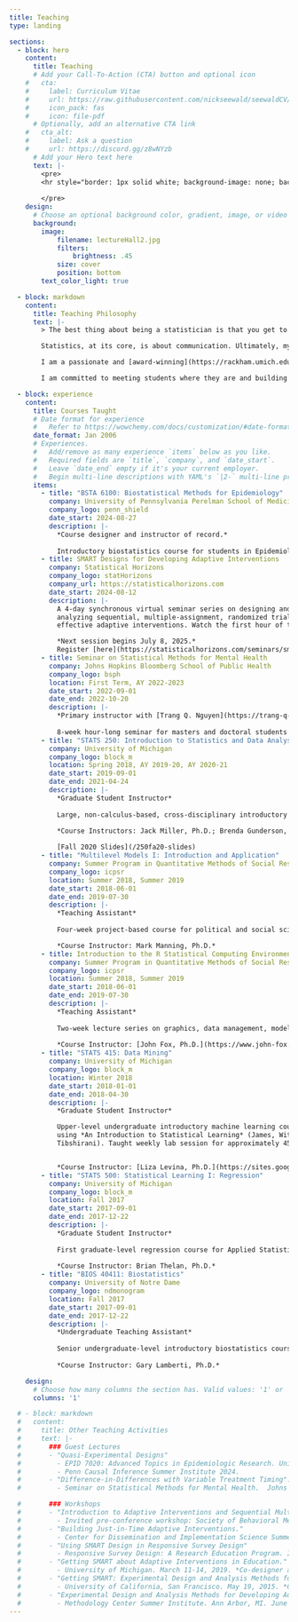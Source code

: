 ```yaml
---
title: Teaching
type: landing

sections:
  - block: hero
    content:
      title: Teaching
      # Add your Call-To-Action (CTA) button and optional icon
    #   cta:
    #     label: Curriculum Vitae
    #     url: https://raw.githubusercontent.com/nickseewald/seewaldCV/main/Seewald-Curriculum-Vitae.pdf
    #     icon_pack: fas
    #     icon: file-pdf
      # Optionally, add an alternative CTA link
    #   cta_alt:
    #     label: Ask a question
    #     url: https://discord.gg/z8wNYzb
      # Add your Hero text here
      text: |-
        <pre>
        <hr style="border: 1px solid white; background-image: none; background-color: white; border-radius: 1pt">
        
        </pre>
    design:
      # Choose an optional background color, gradient, image, or video
      background:
        image:
            filename: lectureHall2.jpg
            filters:
                brightness: .45
            size: cover
            position: bottom
        text_color_light: true

  - block: markdown
    content: 
      title: Teaching Philosophy
      text: |-
        > The best thing about being a statistician is that you get to play in everyone's backyard. &nbsp; &nbsp;  -John Tukey.

        Statistics, at its core, is about communication. Ultimately, my job as a collaborative statistician is to convey a message from data to colleagues, partners, and patients. My primary goal in teaching is to train my students to engage in this process of communication: to understand how to glean knowledge from data and share that knowledge effectively.

        I am a passionate and [award-winning](https://rackham.umich.edu/faculty-and-staff/awards/outstanding-graduate-student-instructor-awards/) statistics educator. My pedagogy focuses on developing and leveraging students' statistical intuition, rather than teaching a suite of procedures, so they are better equipped to enter a rapidly changing world of data science. To do this, I engage students in their own knowledge-building through active learning techniques, judiciously incorporate technology, and use low-stakes assessments encouraging trial and error.

        I am committed to meeting students where they are and building biostatistical skills and interest appropriate for their academic goals. 

  - block: experience
    content:
      title: Courses Taught
      # Date format for experience
      #   Refer to https://wowchemy.com/docs/customization/#date-format
      date_format: Jan 2006
      # Experiences.
      #   Add/remove as many experience `items` below as you like.
      #   Required fields are `title`, `company`, and `date_start`.
      #   Leave `date_end` empty if it's your current employer.
      #   Begin multi-line descriptions with YAML's `|2-` multi-line prefix.
      items:
        - title: "BSTA 6100: Biostatistical Methods for Epidemiology"
          company: University of Pennsylvania Perelman School of Medicine
          company_logo: penn_shield
          date_start: 2024-08-27
          description: |-
            *Course designer and instructor of record.*
            
            Introductory biostatistics course for students in Epidemiology PhD and MPH programs.
        - title: SMART Designs for Developing Adaptive Interventions
          company: Statistical Horizons
          company_logo: statHorizons
          company_url: https://statisticalhorizons.com
          date_start: 2024-08-12
          description: |-
            A 4-day synchronous virtual seminar series on designing and
            analyzing sequential, multiple-assignment, randomized trials to build
            effective adaptive interventions. Watch the first hour of the 2024 seminar on [YouTube](https://www.youtube.com/watch?v=UFABO4oqNGs)!

            *Next session begins July 8, 2025.* 
            Register [here](https://statisticalhorizons.com/seminars/smart-designs-for-developing-adaptive-interventions/). 
        - title: Seminar on Statistical Methods for Mental Health
          company: Johns Hopkins Bloomberg School of Public Health
          company_logo: bsph
          location: First Term, AY 2022-2023
          date_start: 2022-09-01
          date_end: 2022-10-20
          description: |-
            *Primary instructor with [Trang Q. Nguyen](https://trang-q-nguyen.weebly.com/)*.
            
            8-week hour-long seminar for masters and doctoral students in mental health. The topic was "Promises and Pitfalls of Prediction Models in Mental Health".
        - title: "STATS 250: Introduction to Statistics and Data Analysis"
          company: University of Michigan
          company_logo: block_m
          location: Spring 2018, AY 2019-20, AY 2020-21
          date_start: 2019-09-01
          date_end: 2021-04-24
          description: |-
            *Graduate Student Instructor*      
            
            Large, non-calculus-based, cross-disciplinary introductory statistics course. Taught 2-3 weekly lab sessions of 30 students each.

            *Course Instructors: Jack Miller, Ph.D.; Brenda Gunderson, Ph.D.*
         
            [Fall 2020 Slides](/250fa20-slides)
        - title: "Multilevel Models I: Introduction and Application"
          company: Summer Program in Quantitative Methods of Social Research, ICPSR
          company_logo: icpsr
          location: Summer 2018, Summer 2019
          date_start: 2018-06-01
          date_end: 2019-07-30
          description: |-
            *Teaching Assistant*
           
            Four-week project-based course for political and social scientists interested in mixed modeling. Held daily office hours to assist students with project-based learning.

            *Course Instructor: Mark Manning, Ph.D.*
        - title: Introduction to the R Statistical Computing Environment
          company: Summer Program in Quantitative Methods of Social Research, ICPSR
          company_logo: icpsr
          location: Summer 2018, Summer 2019
          date_start: 2018-06-01
          date_end: 2019-07-30
          description: |-
            *Teaching Assistant*
         
            Two-week lecture series on graphics, data management, modeling, etc., in R. Held daily office hours.
            
            *Course Instructor: [John Fox, Ph.D.](https://www.john-fox.ca/)*
        - title: "STATS 415: Data Mining"
          company: University of Michigan
          company_logo: block_m
          location: Winter 2018
          date_start: 2018-01-01
          date_end: 2018-04-30
          description: |-
            *Graduate Student Instructor*

            Upper-level undergraduate introductory machine learning course
            using *An Introduction to Statistical Learning* (James, Witten, Hastie,
            Tibshirani). Taught weekly lab session for approximately 45 students.


            *Course Instructor: [Liza Levina, Ph.D.](https://sites.google.com/umich.edu/elevina)*
        - title: "STATS 500: Statistical Learning I: Regression"
          company: University of Michigan
          company_logo: block_m
          location: Fall 2017
          date_start: 2017-09-01
          date_end: 2017-12-22
          description: |-
            *Graduate Student Instructor*
            
            First graduate-level regression course for Applied Statistics masters students, using *Linear Models with R, 2nd ed.* (Faraway). Held weekly office hours and graded homework and exams.
            
            *Course Instructor: Brian Thelan, Ph.D.*
        - title: "BIOS 40411: Biostatistics"
          company: University of Notre Dame
          company_logo: ndmonogram
          location: Fall 2017
          date_start: 2017-09-01
          date_end: 2017-12-22
          description: |-
            *Undergraduate Teaching Assistant*
         
            Senior undergraduate-level introductory biostatistics course for biology and life science majors. Co-taught weekly lab sessions with a graduate TA, graded lab reports.
            
            *Course Instructor: Gary Lamberti, Ph.D.*

    design:
      # Choose how many columns the section has. Valid values: '1' or '2'.
      columns: '1'

  # - block: markdown
  #   content: 
  #     title: Other Teaching Activities
  #     text: |-
  #       ### Guest Lectures
  #       - "Quasi-Experimental Designs"
  #         - EPID 7020: Advanced Topics in Epidemiologic Research. University of Pennsylvania Graduate Group in Epidemiology and Biostatistics. Spring Semester 2025. Course Director: Ellen C. Caniglia, ScD.
  #         - Penn Causal Inference Summer Institute 2024.
  #       - "Difference-in-Differences with Variable Treatment Timing".
  #         - Seminar on Statistical Methods for Mental Health.  Johns Hopkins Bloomberg School of Public Health. Term 3, Academic Year 2021-2. Course Instructor: Elizabeth A. Stuart, PhD.

  #       ### Workshops
  #       - "Introduction to Adaptive Interventions and Sequential Multiple Assignment Randomized Trials"
  #         - Invited pre-conference workshop: Society of Behavioral Medicine Annual Meeting, Baltimore, MD. April 6, 2022. *Co-designer and facilitator with Ahnalee Brincks, Ph.D., and Shawna N. Smith, Ph.D.*
  #       - "Building Just-in-Time Adaptive Interventions."
  #         - Center for Dissemination and Implementation Science Summer Institute, University of Illinois Chicago. Virtual. October 25-26, 2021. *Small group expert facilitator*.
  #       - "Using SMART Design in Responsive Survey Design"
  #         - Responsive Survey Design: A Research Education Program. Institute for Social Research, University of Michigan. June 19, 2019. *Co-designer and facilitator with Ahnalee Brincks, Ph.D.*
  #       - "Getting SMART about Adaptive Interventions in Education."
  #         - University of Michigan. March 11-14, 2019. *Co-designer and facilitator with [d³lab](https://d3c.isr.umich.edu/)*.
  #       - "Getting SMART: Experimental Design and Analysis Methods for Developing Adaptive Interventions". 
  #         - University of California, San Francisco. May 19, 2015. *Co-Facilitator with Inbal Nahum-Shani, PhD.*
  #       - "Experimental Design and Analysis Methods for Developing Adaptive Interventions: Getting SMART". 
  #         - Methodology Center Summer Institute. Ann Arbor, MI. June 19-20, 2014. *Small group facilitator.*
---
```

